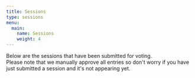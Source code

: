 ```yaml
---
title: Sessions
type: sessions
menu:
  main:
    name: Sessions
    weight: 4
---
```

Below are the sessions that have been submitted for voting.  
Please note that we manually approve all entries so don't worry if you have just submitted a session and it's not appearing yet.
